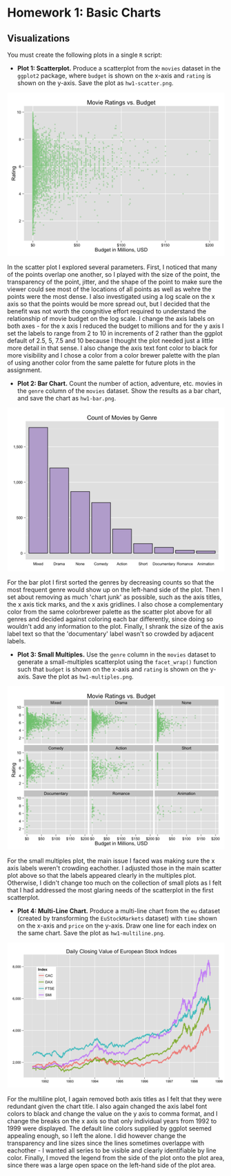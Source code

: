 Homework 1: Basic Charts
==============================

Visualizations
------------------------------

You must create the following plots in a single `R` script:

- **Plot 1: Scatterplot.** Produce a scatterplot from the `movies` dataset in the `ggplot2` package, where `budget` is shown on the x-axis and `rating` is shown on the y-axis. Save the plot as `hw1-scatter.png`.

![scatter plot](hw1-scatter.png)

In the scatter plot I explored several parameters.  First, I noticed that many of the points overlap one another, so I played with the size of the point, the transparency of the point, jitter, and the shape of the point to make sure the viewer could see most of the locations of all points as well as wehre the points were the most dense.   I also investigated using a log scale on the x axis so that the points would be more spread out, but I decided that the benefit was not worth the congnitive effort required to understand the relationship of movie budget on the log scale.  I change the axis labels on both axes - for the x axis I reduced the budget to millions and for the y axis I set the labels to range from 2 to 10 in increments of 2 rather than the ggplot default of 2.5, 5, 7.5 and 10 because I thought the plot needed just a little more detail in that sense.  I also change the axis text font color to black for more visibility and I chose a color from a color brewer palette with the plan of using another color from the same palette for future plots in the assignment.

- **Plot 2: Bar Chart.** Count the number of action, adventure, etc. movies in the `genre` column of the `movies` dataset. Show the results as a bar chart, and save the chart as `hw1-bar.png`.

![scatter plot](hw1-bar.png)

For the bar plot I first sorted the genres by decreasing counts so that the most frequent genre would show up on the left-hand side of the plot.  Then I set about removing as much 'chart junk' as possible, such as the axis titles, the x axis tick marks, and the x axis gridlines.  I also chose a complementary color from the same colorbrewer palette as the scatter plot above for all genres and decided against coloring each bar differently, since doing so wouldn't add any information to the plot.  Finally, I shrank the size of the axis label text so that the 'documentary' label wasn't so crowded by adjacent labels.  

- **Plot 3: Small Multiples.** Use the `genre` column in the `movies` dataset to generate a small-multiples scatterplot using the `facet_wrap()` function such that `budget` is shown on the x-axis and `rating` is shown on the y-axis. Save the plot as `hw1-multiples.png`.

![scatter plot](hw1-multiples.png)

For the small multiples plot, the main issue I faced was making sure the x axis labels weren't crowding eachother.  I adjusted those in the main scatter plot above so that the labels appeared clearly in the multiples plot.  Otherwise, I didn't change too much on the collection of small plots as I felt that I had addressed the most glaring needs of the scatterplot in the first scatterplot.

- **Plot 4: Multi-Line Chart.** Produce a multi-line chart from the `eu` dataset (created by transforming the `EuStockMarkets` dataset) with `time` shown on the x-axis and `price` on the y-axis. Draw one line for each index on the same chart. Save the plot as `hw1-multiline.png`.

![scatter plot](hw1-multiline.png)

For the multiline plot, I again removed both axis titles as I felt that they were redundant given the chart title.  I also again changed the axis label font colors to black and change the value on the y axis to comma format, and I change the breaks on the x axis so that only individual years from 1992 to 1999 were displayed.  The default line colors supplied by ggplot seemed appealing enough, so I left the alone.  I did however change the transparency and line sizes since the lines sometimes overlappe with eachother - I wanted all series to be visible and clearly identifiable by line color.  Finally, I moved the legend from the side of the plot onto the plot area, since there was a large open space on the left-hand side of the plot area. 


